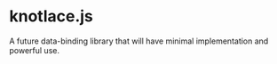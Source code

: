 # knotlace.js
A future data-binding library that will have minimal implementation and powerful use. 
